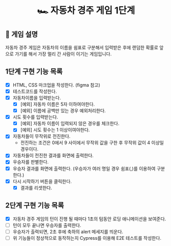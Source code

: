 <h1 align="middle">🏎️ 자동차 경주 게임 1단계</h1>

## 👀 게임 설명

자동차 경주 게임은 자동차의 이름을 쉼표로 구분해서 입력받은 후에 랜덤한 확률로 앞으로 가기를 해서 가장 멀리 간 사람이 이기는 게임입니다.

## 1단계 구현 기능 목록

- [x] HTML, CSS 마크업을 작성한다. (figma 참고)
- [x] 테스트코드를 작성한다.
- [x] 자동차이름을 입력받는다.
  - [x] [예외] 자동차 이름은 5자 이하여야한다.
  - [x] [예외] 이름에 공백만 있는 경우 예외처리한다.
- [x] 시도 횟수를 입력받는다.
  - [x] [예외] 자동차 이름이 입력되지 않은 경우를 체크한다.
  - [x] [예외] 시도 횟수는 1 이상이여야한다.
- [x] 자동차들이 무작위로 전진한다.
  - 전진하는 조건은 0에서 9 사이에서 무작위 값을 구한 후 무작위 값이 4 이상일 경우이다.
- [x] 자동차들이 전진한 결과를 화면에 출력한다.
- [x] 우승자를 판별한다.
- [x] 우승자 결과를 화면에 출력한다. (우승자가 여러 명일 경우 쉼표(,)를 이용하여 구분한다.)
- [x] 다시 시작하기 버튼을 클릭한다.
  - [x] 결과를 리셋한다.

## 2단계 구현 기능 목록

- [x] 자동차 경주 게임의 턴이 진행 될 때마다 1초의 텀동안 로딩 애니메이션을 보여준다.
- [ ] 턴이 모두 끝나면 우승자를 출력한다.
- [ ] 우승자가 출력되면, 2초 후에 축하의 alert 메세지를 띄운다.
- [ ] 위 기능들이 정상적으로 동작하는지 Cypress를 이용해 E2E 테스트를 작성한다.
